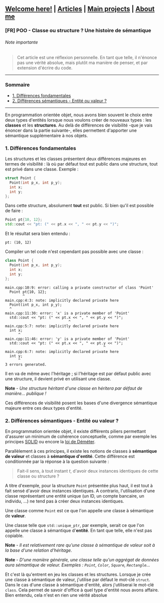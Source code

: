 ## [Welcome here!](https://vpenando.github.io) | [Articles](https://vpenando.github.io/articles.html) | [Main projects](https://vpenando.github.io/projects.html) | [About me](https://vpenando.github.io/about.html)

### [FR] POO - Classe ou structure ? Une histoire de sémantique

###### Note importante
> Cet article est une réflexion personnelle. En tant que telle, il n'énonce pas une vérité absolue, mais plutôt ma manière de penser, et par extension d'écrire du code.

---

### Sommaire
* [1. Différences fondamentales](#differences)
* [2. Différences sémantiques - Entité ou valeur ?](#semantics)

---

En programmation orientée objet, nous avons bien souvent le choix entre deux types d'entités lorsque nous voulons créer de nouveaux types : les **classes** et les **structures**.
Au delà de différences de visibilité -que je vais énoncer dans la partie suivante-, elles permettent d'apporter une sémantique supplémentaire à nos objets.

### <a name="differences">1. Différences fondamentales</a>
Les structures et les classes présentent deux différences majeures en termes de visibilité : là où par défaut tout est public dans une structure, tout est privé dans une classe. Exemple :
```cpp
struct Point {
  Point(int p_x, int p_y);
  int x;
  int y;
};
```
Dans cette structure, absolument **tout** est public. Si bien qu'il est possible de faire :
```cpp
Point pt{10, 12};
std::cout << "pt: (" << pt.x << ", " << pt.y << ")";
```
Et le résultat sera bien entendu :
```
pt: (10, 12)
```
Compiler un tel code n'est cependant pas possible avec une classe :
```cpp
class Point {
  Point(int p_x, int p_y);
  int x;
  int y;
};
```
```
main.cpp:10:9: error: calling a private constructor of class 'Point'
  Point pt{10, 12};
        ^
main.cpp:4:3: note: implicitly declared private here
  Point(int p_x, int p_y);
  ^
main.cpp:11:30: error: 'x' is a private member of 'Point'
  std::cout << "pt: (" << pt.x << ", " << pt.y << ")";
                             ^
main.cpp:5:7: note: implicitly declared private here
  int x;
      ^
main.cpp:11:46: error: 'y' is a private member of 'Point'
  std::cout << "pt: (" << pt.x << ", " << pt.y << ")";
                                             ^
main.cpp:6:7: note: implicitly declared private here
  int y;
      ^
3 errors generated.
```
Il en va de même avec l'héritage ; si l'héritage est par défaut public avec une structure, il devient privé en utilisant une classe.

**Note** - *Une structure héritant d'une classe en héritera par défaut de manière... publique !*

Ces différences de visibilité posent les bases d'une divergence sémantique majeure entre ces deux types d'entité.

### <a name="semantics">2. Différences sémantiques - Entité ou valeur ?</a>
En programmation orientée objet, il existe différents piliers permettant d'assurer un minimum de cohérence conceptuelle, comme par exemple les principes [SOLID](https://en.wikipedia.org/wiki/SOLID_(object-oriented_design)) ou encore la [loi de Déméter](https://fr.wikipedia.org/wiki/Loi_de_D%C3%A9m%C3%A9ter).

Parallèlement à ces principes, il existe les notions de classes à **sémantique de valeur** et classes à **sémantique d'entité**. Cette différence est conditionnée par la réponse à la question suivante :
> Fait-il sens, à tout instant *t*, d'avoir deux instances identiques de cette classe ou structure ?

A titre d'exemple, pour la structure `Point` présentée plus haut, il est tout à fait sensé d'avoir deux instances identiques.
A contrario, l'utilisation d'une classe représentant une entité unique (un ID, un compte bancaire, un individu, ...) ne tend pas à créer deux instances identiques.

Une classe comme `Point` est ce que l'on appelle une classe à sémantique de **valeur**.

Une classe telle que `std::unique_ptr`, par exemple, serait ce que l'on appelle une classe à sémantique d'**entité**. En tant que telle, elle n'est pas copiable.

**Note** - *Il est relativement rare qu'une classe à sémantique de valeur soit à la base d'une relation d'héritage.*

**Note** - *D'une manière générale, une classe telle qu'un aggrégat de données aura sémantique de valeur. Exemples : `Point`, `Color`, `Square`, `Rectangle`...*

Et c'est là qu'entrent en jeu les classes et les structures. Lorsque je crée une classe à sémantique de valeur, j'utilise par défaut le mot-clé `struct`. Dans le cas d'une classe à sémantique d'entité, alors j'utiliserai le mot-clé `class`. Cela permet de savoir d'office à quel type d'entité nous avons affaire.
Bien entendu, cela n'est en rien une vérité absolue
